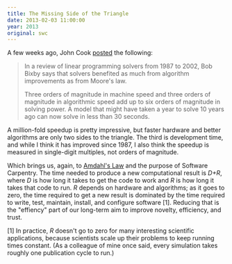 ```yaml
---
title: The Missing Side of the Triangle
date: 2013-02-03 11:00:00
year: 2013
original: swc
---
```


<p>A few weeks ago, John Cook <a href="http://www.johndcook.com/blog/2012/01/01/moores-law-squared/">posted</a> the following:</p>

<blockquote>
<p>In a review of linear programming solvers from 1987 to 2002, Bob Bixby says that solvers benefited as much from algorithm improvements as from Moore's law.</p>
<p>Three orders of magnitude in machine speed and three orders of magnitude in algorithmic speed add up to six orders of magnitude in solving power. A model that might have taken a year to solve 10 years ago can now solve in less than 30 seconds.</p>
</blockquote>

<p>A million-fold speedup is pretty impressive, but faster hardware and better algorithms are only two sides to the triangle.  The third is development time, and while I think it has improved since 1987, I also think the speedup is measured in single-digit multiples, not orders of magnitude.</p>

<p>Which brings us, again, to <a href="http://en.wikipedia.org/wiki/Amdahl%27s_law">Amdahl's Law</a> and the purpose of Software Carpentry. The time needed to produce a new computational result is <em>D+R</em>, where <em>D</em> is how long it takes to get the code to work and <em>R</em> is how long it takes that code to run.  <em>R</em> depends on hardware and algorithms; as it goes to zero, the time required to get a new result is dominated by the time required to write, test, maintain, install, and configure software [1].  Reducing that is the "effiency" part of our long-term aim to improve novelty, efficiency, and trust.</p>

<p>[1] In practice, <em>R</em> doesn't go to zero for many interesting scientific applications, because scientists scale up their problems to keep running times constant.  (As a colleague of mine once said, every simulation takes roughly one publication cycle to run.)</p>


